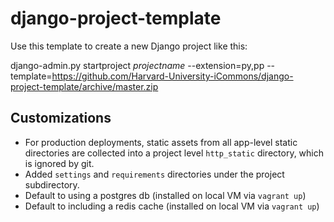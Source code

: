 django-project-template
=======================

Use this template to create a new Django project like this:

django-admin.py startproject _projectname_ --extension=py,pp --template=https://github.com/Harvard-University-iCommons/django-project-template/archive/master.zip

## Customizations

* For production deployments, static assets from all app-level static directories are collected into a project level `http_static` directory, which is ignored by git.
* Added `settings` and `requirements` directories under the project subdirectory.
* Default to using a postgres db (installed on local VM via `vagrant up`)
* Default to including a redis cache (installed on local VM via `vagrant up`)
